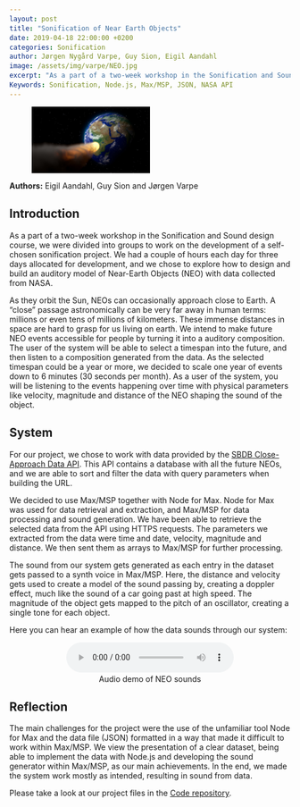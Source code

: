 ```yaml
---
layout: post
title: "Sonification of Near Earth Objects"
date: 2019-04-18 22:00:00 +0200
categories: Sonification
author: Jørgen Nygård Varpe, Guy Sion, Eigil Aandahl
image: /assets/img/varpe/NEO.jpg   
excerpt: "As a part of a two-week workshop in the Sonification and Sound design course, we were divided into groups to work on the development of a self-chosen sonification project. We had a couple of hours each day for three days allocated for development, and we chose to explore how to design and build an auditory model of Near-Earth Objects (NEO) with data collected from NASA."
Keywords: Sonification, Node.js, Max/MSP, JSON, NASA API
---
```


<figure>
<img src="/assets/img/varpe/NEO.jpg" width = "50%" align="center" />
</figure>

__Authors:__ Eigil Aandahl, Guy Sion and Jørgen Varpe

## Introduction

As a part of a two-week workshop in the Sonification and Sound design course, we were divided into groups to work on the development of a self-chosen sonification project. We had a couple of hours each day for three days allocated for development, and we chose to explore how to design and build an auditory model of Near-Earth Objects (NEO) with data collected from NASA.

As they orbit the Sun, NEOs can occasionally approach close to Earth. A “close” passage astronomically can be very far away in human terms: millions or even tens of millions of kilometers. These immense distances in space are hard to grasp for us living on earth. We intend to make future NEO events accessible for people by turning it into a auditory composition. The user of the system will be able to select a timespan into the future, and then listen to a composition generated from the data. As the selected timespan could be a year or more, we decided to scale one year of events down to 6 minutes (30 seconds per month). As a user of the system, you will be listening to the events happening over time with physical parameters like velocity, magnitude and distance of the NEO shaping the sound of the object.

## System

For our project, we chose to work with data provided by the <a href="https://ssd-api.jpl.nasa.gov/doc/cad.html" target="_blank">SBDB Close-Approach Data API</a>. This API contains a database with all the future NEOs, and we are able to sort and filter the data with query parameters when building the URL.

We decided to use Max/MSP together with Node for Max. Node for Max was used for data retrieval and extraction, and Max/MSP for data processing and sound generation. We have been able to retrieve the selected data from the API using HTTPS requests. The parameters we extracted from the data were time and date, velocity, magnitude and distance. We then sent them as arrays to Max/MSP for further processing.

The sound from our system gets generated as each entry in the dataset gets passed to a synth voice in Max/MSP. Here, the distance and velocity gets used to create a model of the sound passing by, creating a doppler effect, much like the sound of a car going past at high speed. The magnitude of the object gets mapped to the pitch of an oscillator, creating a single tone for each object.

Here you can hear an example of how the data sounds through our system:

<figure align="middle">
<audio controls>
  <source src="https://raw.githubusercontent.com/MCT-master/mct-master.github.io/master/assets/sounds/neosounds.mp3" type="audio/mp3" volume="0.2">
  Your browser does not support the audio element.
</audio>
  <figcaption>Audio demo of NEO sounds</figcaption>
</figure>


## Reflection

The main challenges for the project were the use of the unfamiliar tool Node for Max and the data file (JSON) formatted in a way that made it difficult to work within Max/MSP. We view the presentation of a clear dataset, being able to implement the data with Node.js and developing the sound generator within Max/MSP, as our main achievements. In the end, we made the system work mostly as intended, resulting in sound from data.

Please take a look at our project files in the <a href="https://github.com/MeltingPlanet/SonifiGroupProj" target="_blank">Code repository</a>.
